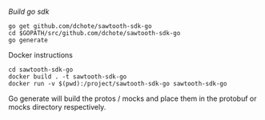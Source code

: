 *Build go sdk*
```
go get github.com/dchote/sawtooth-sdk-go
cd $GOPATH/src/github.com/dchote/sawtooth-sdk-go
go generate
```
Docker instructions
```
cd sawtooth-sdk-go
docker build . -t sawtooth-sdk-go
docker run -v $(pwd):/project/sawtooth-sdk-go sawtooth-sdk-go
```

Go generate will build the protos / mocks and place them in the protobuf or mocks directory respectively.
